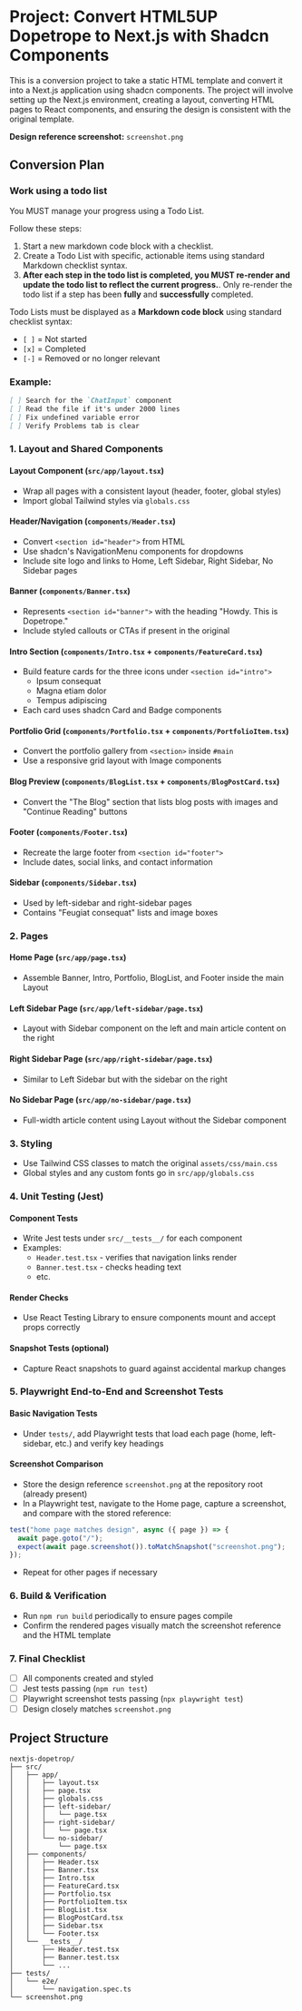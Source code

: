 # Project: Convert HTML5UP Dopetrope to Next.js with Shadcn Components

This is a conversion project to take a static HTML template and convert it into a Next.js application using shadcn components. The project will involve setting up the Next.js environment, creating a layout, converting HTML pages to React components, and ensuring the design is consistent with the original template.

**Design reference screenshot:** `screenshot.png`

## Conversion Plan

### Work using a todo list

You MUST manage your progress using a Todo List.

Follow these steps:

1. Start a new markdown code block with a checklist.
2. Create a Todo List with specific, actionable items using standard Markdown checklist syntax.
3. **After each step in the todo list is completed, you MUST re-render and update the todo list to reflect the current progress.**. Only re-render the todo list if a step has been **fully** and **successfully** completed.

Todo Lists must be displayed as a **Markdown code block** using standard checklist syntax:

- `[ ]` = Not started
- `[x]` = Completed
- `[-]` = Removed or no longer relevant

### Example:

```markdown
[ ] Search for the `ChatInput` component
[ ] Read the file if it's under 2000 lines
[ ] Fix undefined variable error
[ ] Verify Problems tab is clear
```

### 1. Layout and Shared Components

#### Layout Component (`src/app/layout.tsx`)

- Wrap all pages with a consistent layout (header, footer, global styles)
- Import global Tailwind styles via `globals.css`

#### Header/Navigation (`components/Header.tsx`)

- Convert `<section id="header">` from HTML
- Use shadcn's NavigationMenu components for dropdowns
- Include site logo and links to Home, Left Sidebar, Right Sidebar, No Sidebar pages

#### Banner (`components/Banner.tsx`)

- Represents `<section id="banner">` with the heading "Howdy. This is Dopetrope."
- Include styled callouts or CTAs if present in the original

#### Intro Section (`components/Intro.tsx` + `components/FeatureCard.tsx`)

- Build feature cards for the three icons under `<section id="intro">`
  - Ipsum consequat
  - Magna etiam dolor
  - Tempus adipiscing
- Each card uses shadcn Card and Badge components

#### Portfolio Grid (`components/Portfolio.tsx` + `components/PortfolioItem.tsx`)

- Convert the portfolio gallery from `<section>` inside `#main`
- Use a responsive grid layout with Image components

#### Blog Preview (`components/BlogList.tsx` + `components/BlogPostCard.tsx`)

- Convert the "The Blog" section that lists blog posts with images and "Continue Reading" buttons

#### Footer (`components/Footer.tsx`)

- Recreate the large footer from `<section id="footer">`
- Include dates, social links, and contact information

#### Sidebar (`components/Sidebar.tsx`)

- Used by left-sidebar and right-sidebar pages
- Contains "Feugiat consequat" lists and image boxes

### 2. Pages

#### Home Page (`src/app/page.tsx`)

- Assemble Banner, Intro, Portfolio, BlogList, and Footer inside the main Layout

#### Left Sidebar Page (`src/app/left-sidebar/page.tsx`)

- Layout with Sidebar component on the left and main article content on the right

#### Right Sidebar Page (`src/app/right-sidebar/page.tsx`)

- Similar to Left Sidebar but with the sidebar on the right

#### No Sidebar Page (`src/app/no-sidebar/page.tsx`)

- Full-width article content using Layout without the Sidebar component

### 3. Styling

- Use Tailwind CSS classes to match the original `assets/css/main.css`
- Global styles and any custom fonts go in `src/app/globals.css`

### 4. Unit Testing (Jest)

#### Component Tests

- Write Jest tests under `src/__tests__/` for each component
- Examples:
  - `Header.test.tsx` - verifies that navigation links render
  - `Banner.test.tsx` - checks heading text
  - etc.

#### Render Checks

- Use React Testing Library to ensure components mount and accept props correctly

#### Snapshot Tests (optional)

- Capture React snapshots to guard against accidental markup changes

### 5. Playwright End-to-End and Screenshot Tests

#### Basic Navigation Tests

- Under `tests/`, add Playwright tests that load each page (home, left-sidebar, etc.) and verify key headings

#### Screenshot Comparison

- Store the design reference `screenshot.png` at the repository root (already present)
- In a Playwright test, navigate to the Home page, capture a screenshot, and compare with the stored reference:

```javascript
test("home page matches design", async ({ page }) => {
  await page.goto("/");
  expect(await page.screenshot()).toMatchSnapshot("screenshot.png");
});
```

- Repeat for other pages if necessary

### 6. Build & Verification

- Run `npm run build` periodically to ensure pages compile
- Confirm the rendered pages visually match the screenshot reference and the HTML template

### 7. Final Checklist

- [ ] All components created and styled
- [ ] Jest tests passing (`npm run test`)
- [ ] Playwright screenshot tests passing (`npx playwright test`)
- [ ] Design closely matches `screenshot.png`

## Project Structure

```
nextjs-dopetrop/
├── src/
│   ├── app/
│   │   ├── layout.tsx
│   │   ├── page.tsx
│   │   ├── globals.css
│   │   ├── left-sidebar/
│   │   │   └── page.tsx
│   │   ├── right-sidebar/
│   │   │   └── page.tsx
│   │   └── no-sidebar/
│   │       └── page.tsx
│   ├── components/
│   │   ├── Header.tsx
│   │   ├── Banner.tsx
│   │   ├── Intro.tsx
│   │   ├── FeatureCard.tsx
│   │   ├── Portfolio.tsx
│   │   ├── PortfolioItem.tsx
│   │   ├── BlogList.tsx
│   │   ├── BlogPostCard.tsx
│   │   ├── Sidebar.tsx
│   │   └── Footer.tsx
│   └── __tests__/
│       ├── Header.test.tsx
│       ├── Banner.test.tsx
│       └── ...
├── tests/
│   └── e2e/
│       └── navigation.spec.ts
└── screenshot.png
```
